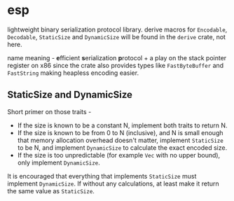 # esp

lightweight binary serialization protocol library. derive macros for `Encodable`, `Decodable`, `StaticSize` and `DynamicSize` will be found in the `derive` crate, not here.

name meaning - **e**fficient **s**erialization **p**rotocol + a play on the stack pointer register on x86 since the crate also provides types like `FastByteBuffer` and `FastString` making heapless encoding easier.

## StaticSize and DynamicSize

Short primer on those traits -

* If the size is known to be a constant N, implement both traits to return N.
* If the size is known to be from 0 to N (inclusive), and N is small enough that memory allocation overhead doesn't matter, implement `StaticSize` to be N, and implement `DynamicSize` to calculate the exact encoded size.
* If the size is too unpredictable (for example `Vec` with no upper bound), only implement `DynamicSize`.

It is encouraged that everything that implements `StaticSize` must implement `DynamicSize`. If without any calculations, at least make it return the same value as `StaticSize`.